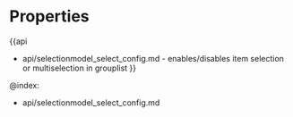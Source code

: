 
Properties
==========

{{api
- api/selectionmodel_select_config.md - enables/disables item selection or multiselection in grouplist
}}

@index:
- api/selectionmodel_select_config.md

